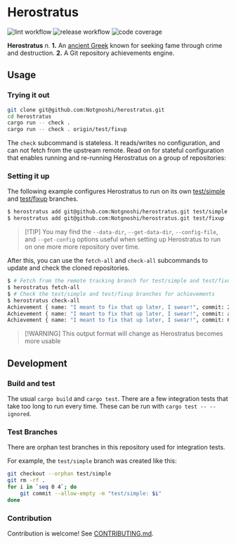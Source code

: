 # Herostratus

![lint workflow](https://github.com/Notgnoshi/herostratus/actions/workflows/lint.yml/badge.svg?event=push)
![release workflow](https://github.com/Notgnoshi/herostratus/actions/workflows/release.yml/badge.svg?event=push)
![code coverage](https://img.shields.io/endpoint?url=https://gist.githubusercontent.com/Notgnoshi/b20aa388c90ca92aba6aa37ec55a7f12/raw/herostratus-coverage.json)

**Herostratus** _n._ **1.** An [ancient Greek](https://en.wikipedia.org/wiki/Herostratus) known for
seeking fame through crime and destruction. **2.** A Git repository achievements engine.

## Usage

### Trying it out

```sh
git clone git@github.com:Notgnoshi/herostratus.git
cd herostratus
cargo run -- check .
cargo run -- check . origin/test/fixup
```

The `check` subcommand is stateless. It reads/writes no configuration, and can not fetch from the
upstream remote. Read on for stateful configuration that enables running and re-running Herostratus
on a group of repositories:

### Setting it up

The following example configures Herostratus to run on its own
[test/simple](https://github.com/Notgnoshi/herostratus/tree/test/simple) and
[test/fixup](https://github.com/Notgnoshi/herostratus/tree/test/fixup) branches.

```sh
$ herostratus add git@github.com:Notgnoshi/herostratus.git test/simple
$ herostratus add git@github.com:Notgnoshi/herostratus.git test/fixup
```

> [!TIP] You may find the `--data-dir`, `--get-data-dir`, `--config-file`, and `--get-config`
> options useful when setting up Herostratus to run on one more more repository over time.

After this, you can use the `fetch-all` and `check-all` subcommands to update and check the cloned
repositories.

```sh
$ # Fetch from the remote tracking branch for test/simple and test/fixup
$ herostratus fetch-all
$ # Check the test/simple and test/fixup branches for achievements
$ herostratus check-all
Achievement { name: "I meant to fix that up later, I swear!", commit: 2721748d8fa0b0cc3302b41733d37e30161eabfd }
Achievement { name: "I meant to fix that up later, I swear!", commit: a987013884fc7dafbe9eb080d7cbc8625408a85f }
Achievement { name: "I meant to fix that up later, I swear!", commit: 60b480b554dbd5266eec0f2378f72df5170a6702 }
```

> [!WARNING] This output format will change as Herostratus becomes more usable

## Development

### Build and test

The usual `cargo build` and `cargo test`. There are a few integration tests that take too long to
run every time. These can be run with `cargo test -- --ignored`.

### Test Branches

There are orphan test branches in this repository used for integration tests.

For example, the `test/simple` branch was created like this:

```sh
git checkout --orphan test/simple
git rm -rf .
for i in `seq 0 4`; do
    git commit --allow-empty -m "test/simple: $i"
done
```

### Contribution

Contribution is welcome! See [CONTRIBUTING.md](CONTRIBUTING.md).
